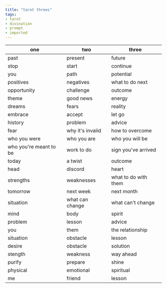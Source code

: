 ```yaml
---
title: "tarot threes"
tags:
- tarot
- divination
- prompt
- imported
---
```


one|two|three
-|-|-
past|present|future
stop|start|continue
you|path|potential
positives|negatives|what to do next
opportunity|challenge|outcome
theme|good news|energy
dreams|fears|reality
embrace|accept|let go
history|problem|advice
fear|why it's invalid|how to overcome
who you were|who you are|who you will be
who you're meant to be|work to do|sign you've arrived
today|a twist|outcome
head|discord|heart
strengths|weaknesses|what to do with them
tomorrow|next week|next month
situation|what can change|what can't change
mind|body|spirit
problem|lesson|advice
you|them|the relationship
situation|obstacle|lesson
desire|obstacle|solution
stength|weakness|way ahead
purify|prepare|shine
physical|emotional|spiritual
me|friend|lesson
